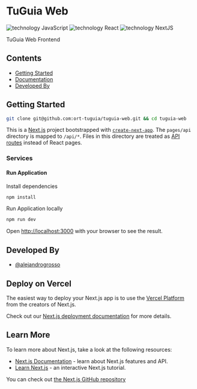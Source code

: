# TuGuia Web

![technology JavaScript](https://img.shields.io/badge/technology-javascript-yellow.svg)
![technology React](https://img.shields.io/badge/technology-react-blue.svg)
![technology NextJS](https://img.shields.io/badge/technology-nextjs-black.svg)

TuGuia Web Frontend

## Contents

-   [Getting Started](#getting-started)
-   [Documentation](#documentation)
-   [Developed By](#developed-by)

## Getting Started

```bash
git clone git@github.com:ort-tuguia/tuguia-web.git && cd tuguia-web
```

This is a [Next.js](https://nextjs.org/) project bootstrapped with [`create-next-app`](https://github.com/vercel/next.js/tree/canary/packages/create-next-app).
The `pages/api` directory is mapped to `/api/*`. Files in this directory are treated as [API routes](https://nextjs.org/docs/api-routes/introduction) instead of React pages.

### Services

#### Run Application

Install dependencies

```bash
npm install
```

Run Application locally

```bash
npm run dev
```

Open [http://localhost:3000](http://localhost:3000) with your browser to see the result.

## Developed By

-   [@alejandrogrosso](https://github.com/alejandrogrosso)

## Deploy on Vercel

The easiest way to deploy your Next.js app is to use the [Vercel Platform](https://vercel.com/new?utm_medium=default-template&filter=next.js&utm_source=create-next-app&utm_campaign=create-next-app-readme) from the creators of Next.js.

Check out our [Next.js deployment documentation](https://nextjs.org/docs/deployment) for more details.

## Learn More

To learn more about Next.js, take a look at the following resources:

-   [Next.js Documentation](https://nextjs.org/docs) - learn about Next.js features and API.
-   [Learn Next.js](https://nextjs.org/learn) - an interactive Next.js tutorial.

You can check out [the Next.js GitHub repository](https://github.com/vercel/next.js/)
